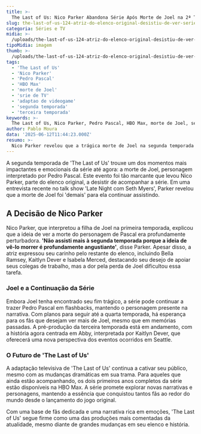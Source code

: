 ```yaml
---
title: >-
  The Last of Us: Nico Parker Abandona Série Após Morte de Joel na 2ª Temporada
slug: the-last-of-us-124-atriz-do-elenco-original-desistiu-de-ver-serie-apos-morte-de-joel
categoria: Séries e TV
midia: >-
  /uploads/the-last-of-us-124-atriz-do-elenco-original-desistiu-de-ver-serie-apos-morte-de-joel-thumb.webp
tipoMidia: imagem
thumb: >-
  /uploads/the-last-of-us-124-atriz-do-elenco-original-desistiu-de-ver-serie-apos-morte-de-joel-thumb.webp
tags:
  - 'The Last of Us'
  - 'Nico Parker'
  - 'Pedro Pascal'
  - 'HBO Max'
  - 'morte de Joel'
  - 'srie de TV'
  - 'adaptao de videogame'
  - 'segunda temporada'
  - 'terceira temporada'
keywords: >-
  The Last of Us, Nico Parker, Pedro Pascal, HBO Max, morte de Joel, série de TV, adaptação de videogame, segunda temporada, terceira temporada
author: Pablo Moura
data: '2025-06-12T11:44:23.000Z'
resumo: >-
  Nico Parker revelou que a trágica morte de Joel na segunda temporada de 'The Last of Us' a fez desistir de acompanhar a série. A atriz compartilhou suas dificuldades emocionais ao lidar com a perda do personagem de Pedro Pascal.
---
```


A segunda temporada de 'The Last of Us' trouxe um dos momentos mais impactantes e emocionais da série até agora: a morte de Joel, personagem interpretado por Pedro Pascal. Este evento foi tão marcante que levou Nico Parker, parte do elenco original, a desistir de acompanhar a série. Em uma entrevista recente no talk show 'Late Night com Seth Myers', Parker revelou que a morte de Joel foi 'demais' para ela continuar assistindo. 

## A Decisão de Nico Parker

Nico Parker, que interpretou a filha de Joel na primeira temporada, explicou que a ideia de ver a morte do personagem de Pascal era profundamente perturbadora. **'Não assisti mais à segunda temporada porque a ideia de vê-lo morrer é profundamente angustiante'**, disse Parker. Apesar disso, a atriz expressou seu carinho pelo restante do elenco, incluindo Bella Ramsey, Kaitlyn Dever e Isabela Merced, destacando seu desejo de apoiar seus colegas de trabalho, mas a dor pela perda de Joel dificultou essa tarefa.

### Joel e a Continuação da Série

Embora Joel tenha encontrado seu fim trágico, a série pode continuar a trazer Pedro Pascal em flashbacks, mantendo o personagem presente na narrativa. Com planos para seguir até a quarta temporada, há esperança para os fãs que desejam ver mais de Joel, mesmo que em memórias passadas. A pré-produção da terceira temporada está em andamento, com a história agora centrada em Abby, interpretada por Kaitlyn Dever, que oferecerá uma nova perspectiva dos eventos ocorridos em Seattle.

### O Futuro de 'The Last of Us'

A adaptação televisiva de 'The Last of Us' continua a cativar seu público, mesmo com as mudanças dramáticas em sua trama. Para aqueles que ainda estão acompanhando, os dois primeiros anos completos da série estão disponíveis na HBO Max. A série promete explorar novas narrativas e personagens, mantendo a essência que conquistou tantos fãs ao redor do mundo desde o lançamento do jogo original.

Com uma base de fãs dedicada e uma narrativa rica em emoções, 'The Last of Us' segue firme como uma das produções mais comentadas da atualidade, mesmo diante de grandes mudanças em seu elenco e história.